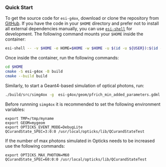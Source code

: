 ### Quick Start

To get the source code for `esi-g4ox`, download or clone the repository from [GitHub](https://github.com/BNLNPPS/esi-g4ox). If you have the code in your `$HOME` directory and prefer not to install all external dependencies manually, you can use [`esi-shell`](https://github.com/BNLNPPS/esi-shell) for development. The following command mounts your `$HOME` inside the container:

```bash
esi-shell -- -v $HOME -e HOME=$HOME -w $HOME -u $(id -u ${USER}):$(id -g ${USER})
```

Once inside the container, run the following commands:

```bash
cd $HOME
cmake -S esi-g4ox -B build
cmake --build build
```

Similarly, to start a Geant4-based simulation of optical photons, run:

```bash
./build/src/simg4ox -g  esi-g4ox/geom/pfrich_min_added_parameters.gdml -m esi-g4ox/run.mac
```

Before runnning `simg4ox` it is recommended to set the following environment variables:

```
export TMP=/tmp/myname
export GEOM=mygeom
export OPTICKS_EVENT_MODE=DebugLite
QCurandState_SPEC=3:0:0 /usr/local/opticks/lib/QCurandStateTest
```

If the number of max photons simulated in Opticks needs to be increased use the following commands:

```
export OPTICKS_MAX_PHOTON=M60
QCurandState_SPEC=60:0:0 /usr/local/opticks/lib/QCurandStateTest
```
